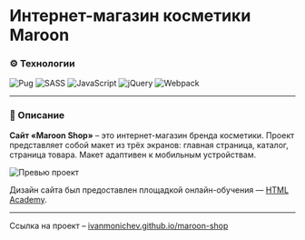 # Интернет-магазин косметики Maroon

### ⚙️ Технологии
![Pug](https://img.shields.io/badge/Pug-FFF?style=for-the-badge&logo=pug&logoColor=A86454)
![SASS](https://img.shields.io/badge/SASS-hotpink.svg?style=for-the-badge&logo=SASS&logoColor=white)
![JavaScript](https://img.shields.io/badge/javascript-%23323330.svg?style=for-the-badge&logo=javascript&logoColor=%23F7DF1E)
![jQuery](https://img.shields.io/badge/jquery-%230769AD.svg?style=for-the-badge&logo=jquery&logoColor=white)
![Webpack](https://img.shields.io/badge/webpack-%238DD6F9.svg?style=for-the-badge&logo=webpack&logoColor=black)

___

### 📄 Описание
**Сайт «Maroon Shop»** – это интернет-магазин бренда косметики. Проект представляет собой макет из трёх экранов: главная страница, каталог, страница товара. Макет адаптивен к мобильным устройствам.

![Превью проект](https://i.ibb.co/jkG5YMt/maroon-shop-prview.jpg)

Дизайн сайта был предоставлен площадкой онлайн-обучения — [HTML Academy](https://htmlacademy.ru/).

---
Ссылка на проект – [ivanmonichev.github.io/maroon-shop](https://ivanmonichev.github.io/maroon-shop/)
